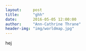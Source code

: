 ```yaml
---
layout:     post
title:      "ghh"
date:       2016-05-05 12:00:00
author:     "Ann-Cathrine Thrane"
header-img: "img/worldmap.jpg"
---
```

hej
